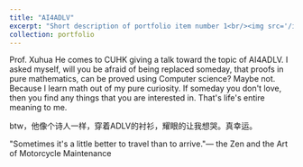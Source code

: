 ```yaml
---
title: "AI4ADLV"
excerpt: "Short description of portfolio item number 1<br/><img src='/images/500x300.png'>"
collection: portfolio
---
```

Prof. Xuhua He comes to CUHK giving a talk toward the topic of AI4ADLV. I asked myself, will you be afraid of being replaced someday, that proofs in pure mathematics, can be proved using Computer science? Maybe not. Because I learn math out of my pure curiosity. If someday you don't love, then you find any things that you are interested in. That's life's entire meaning to me. 

btw，他像个诗人一样，穿着ADLV的衬衫，耀眼的让我想哭。真幸运。

"Sometimes it's a little better to travel than to arrive."— the Zen and the Art of Motorcycle Maintenance
